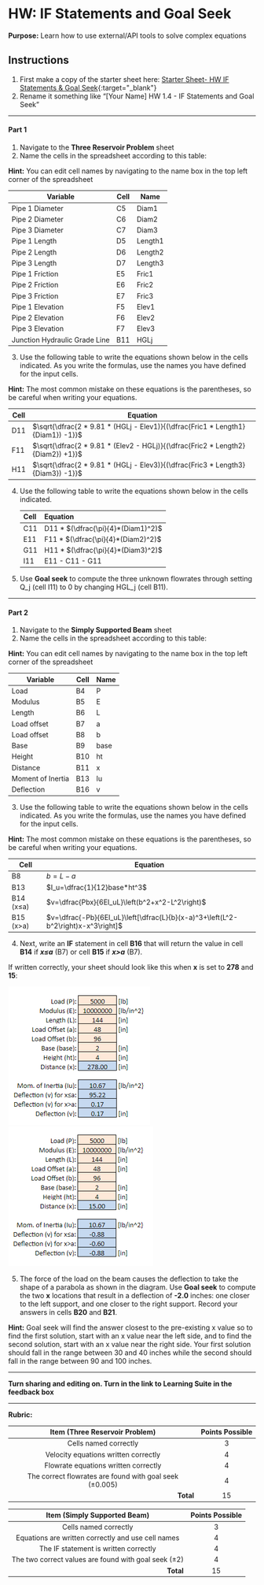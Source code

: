 #  HW: IF Statements and Goal Seek

**Purpose:** Learn how to use external/API tools to solve complex equations

## Instructions
1. First make a copy of the starter sheet here:
   [Starter Sheet- HW IF Statements & Goal Seek](https://docs.google.com/spreadsheets/u/0/d/1rUlyf8lmHztFnhjQZp-jJvgtg7bNhADAEoz0q4NbXms/edit){:target="_blank"}
2. Rename it something like “[Your Name] HW 1.4 - IF Statements and Goal Seek”

---

#### Part 1
1. Navigate to the **Three Reservoir Problem** sheet
2. Name the cells in the spreadsheet according to this table:

**Hint:** You can edit cell names by navigating to the name box in the top left corner of the spreadsheet

   | Variable          | Cell | Name |
   |-------------------|------|------|
   | Pipe 1 Diameter   | C5   | Diam1|
   | Pipe 2 Diameter   | C6   | Diam2|
   | Pipe 3 Diameter   | C7   | Diam3|
   | Pipe 1 Length     | D5   | Length1|
   | Pipe 2 Length     | D6   | Length2|
   | Pipe 3 Length     | D7   | Length3|
   | Pipe 1 Friction     | E5   | Fric1|
   | Pipe 2 Friction     | E6   | Fric2|
   | Pipe 3 Friction     | E7   | Fric3|
   | Pipe 1 Elevation     | F5   | Elev1|
   | Pipe 2 Elevation     | F6   | Elev2|
   | Pipe 3 Elevation     | F7   | Elev3|
   | Junction Hydraulic Grade Line     | B11   | HGLj|

3. Use the following table to write the equations shown below in the cells indicated. As you write the formulas, use the names you have defined for the input cells.

**Hint:** The most common mistake on these equations is the parentheses, so be careful when writing your equations.

   | Cell      | Equation                                                                          |
   |-----------|-----------------------------------------------------------------------------------|
   | D11       | $\sqrt{\dfrac{2 * 9.81 * (HGLj - Elev1)}{(\dfrac{Fric1 * Length1}{Diam1}) -1}}$   |
   | F11       | $\sqrt{\dfrac{2 * 9.81 * (Elev2 - HGLj)}{(\dfrac{Fric2 * Length2}{Diam2}) +1}}$   |
   | H11       | $\sqrt{\dfrac{2 * 9.81 * (HGLj - Elev3)}{(\dfrac{Fric3 * Length3}{Diam3}) -1}}$           |

4. Use the following table to write the equations shown below in the cells indicated. 

   | Cell      | Equation                                                                          |
   |-----------|-----------------------------------------------------------------------------------|
   | C11       | D11 * $(\dfrac{\pi}{4}*(Diam1)^2)$   |
   | E11       | F11 * $(\dfrac{\pi}{4}*(Diam2)^2)$   |
   | G11       | H11 * $(\dfrac{\pi}{4}*(Diam3)^2)$   |
   | I11       | E11 - C11 - G11        |

5. Use **Goal seek** to compute the three unknown flowrates through setting Q_j (cell I11) to 0 by changing HGL_j (cell B11).

---

#### Part 2

1. Navigate to the **Simply Supported Beam** sheet
2. Name the cells in the spreadsheet according to this table:

**Hint:** You can edit cell names by navigating to the name box in the top left corner of the spreadsheet

   | Variable          | Cell | Name |
   |-------------------|------|------|
   | Load              | B4   | P    |
   | Modulus           | B5   | E    |
   | Length            | B6   | L    |
   | Load offset       | B7   | a    |
   | Load offset       | B8   | b    |
   | Base              | B9   | base |
   | Height            | B10  | ht   |
   | Distance          | B11  | x    |
   | Moment of Inertia | B13  | Iu   |
   | Deflection        | B16  | v    |

3. Use the following table to write the equations shown below in the cells indicated. As you write the formulas, use the names you have defined for the input cells.

**Hint:** The most common mistake on these equations is the parentheses, so be careful when writing your equations.

   | Cell      | Equation                                                                          |
   |-----------|-----------------------------------------------------------------------------------|
   | B8        | $b=L-a$                                                                           |
   | B13       | $I_u=\dfrac{1}{12}base*ht^3$                                                      |
   | B14 (x≤a) | $v=\dfrac{Pbx}{6EI_uL}\left(b^2+x^2-L^2\right)$                                   |
   | B15 (x>a) | $v=\dfrac{-Pb}{6EI_uL}\left[\dfrac{L}{b}(x-a)^3+\left(L^2-b^2\right)x-x^3\right]$ |

4. Next, write an **IF** statement in cell **B16** that will return the value in cell **B14** if ***x≤a*** (B7) or cell **B15** if ***x>a*** (B7).

If written correctly, your sheet should look like this when **x** is set to **278** and **15**:

![Deflection1.png](images/Deflection1.png)![Deflection2.png](images/Deflection2.png)

5. The force of the load on the beam causes the deflection to take the shape of a parabola as shown in the diagram. Use **Goal seek** to compute the two **x** locations that result in a deflection of **-2.0** inches: one closer to the left support, and one closer to the right support. Record your answers in cells **B20** and **B21**.

**Hint:** Goal seek will find the answer closest to the pre-existing x value so to find the first solution, start with an x value near the left side, and to find the second solution, start with an x value near the right side. Your first solution should fall in the range between 30 and 40 inches while the second should fall in the range between 90 and 100 inches.

---

**Turn sharing and editing on. Turn in the link to Learning Suite in the feedback box**

---

**Rubric:**

|                         Item (Three Reservoir Problem)                    | Points Possible |
|:-------------------------------------------------------------------------:|:---------------:|
|                              Cells named correctly                        |        3        |
|                     Velocity equations written correctly                  |        4        |
|                     Flowrate equations written correctly                  |        4        |
|               The correct flowrates are found with goal seek (±0.005)     |        4        |
|              <div style="text-align: right">**Total**</div>               |       15        |

|               Item (Simply Supported Beam)                | Points Possible |
|:---------------------------------------------------------:|:---------------:|
|                   Cells named correctly                   |        3        |
|    Equations are written correctly and use cell names     |        4        |
|           The IF statement is written correctly           |        4        |
|   The two correct values are found with goal seek (±2)    |        4        |
|      <div style="text-align: right">**Total**</div>       |       15        |
